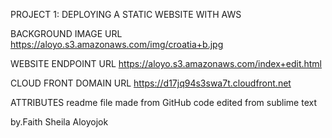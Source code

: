 PROJECT 1: DEPLOYING A STATIC WEBSITE WITH AWS

BACKGROUND IMAGE URL
https://aloyo.s3.amazonaws.com/img/croatia+b.jpg

WEBSITE ENDPOINT URL
https://aloyo.s3.amazonaws.com/index+edit.html


CLOUD FRONT DOMAIN URL
https://d17jq94s3swa7t.cloudfront.net

ATTRIBUTES
readme file made from GitHub
code edited from sublime text

by.Faith Sheila Aloyojok

